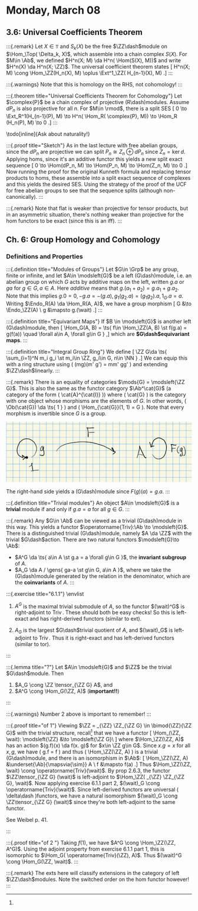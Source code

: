# Monday, March 08

## 3.6: Universal Coefficients Theorem

:::{.remark}
Let $X \in \Top$ and $S_k(X)$ be the free $\ZZ\dash$module on $\Hom_\Top( \Delta_k, X)$, which assemble into a chain complex $S(X)$.
For $M\in \Ab$, we defined $H^n(X; M) \da H^n( \Hom(S(X), M))$ and write $H^n(X) \da H^n(X; \ZZ)$.
The universal coefficient theorem states
\[
H^n(X; M) \cong \Hom_\ZZ(H_n(X), M) \oplus \Ext^1_\ZZ( H_{n-1}(X), M)
.\]
:::

:::{.warnings}
Note that this is homology on the RHS, not cohomology!
:::

:::{.theorem title="Universal Coefficients Theorem for Cohomology"}
Let $\complex{P}$ be a chain complex of projective \(R\dash\)modules.
Assume $dP_n$ is also projective for all $n$.
For $M\in \rmod$, there is a split SES
\[
0 \to \Ext_R^1(H_{n-1}(P), M) \to H^n( \Hom_R( \complex{P}, M)) \to \Hom_R (H_n(P), M) \to 0
.\]
:::

\todo[inline]{Ask about naturality!}

:::{.proof title="Sketch"}
As in the last lecture with free abelian groups, since the $dP_n$ are projective we can split $P_n \cong Z_n \oplus dP_n$ since $Z_n = \ker d$.
Applying homs, since it's an additive functor this yields a new split exact sequence
\[
0 \to \Hom(dP_n, M) \to \Hom(P_n, M) \to \Hom(Z_n, M) \to 0
.\]
Now running the proof for the original Kunneth formula and replacing tensor products to homs, these assemble into a split exact sequence of complexes and this yields the desired SES.
Using the strategy of the proof of the UCF for free abelian groups to see that the sequence splits (although non-canonically).
:::

:::{.remark}
Note that flat is weaker than projective for tensor products, but in an asymmetric situation, there's nothing weaker than projective for the hom functors to be exact (since this is an iff).
:::

## Ch. 6: Group Homology and Cohomology

### Definitions and Properties

:::{.definition title="Modules of Groups"}
Let $G\in \Grp$ be any group, finite or infinite, and let $A\in \modsleft{G}$ be a left \(G\dash\)module, i.e. an abelian group on which $G$ acts by additive maps on the left, written $g.a$ or $ga$ for $g\in G, a\in A$.
Here *additive* means that $g.(a_1 + a_2) = g.a_1 + g.a_2$.
Note that this implies $g.0 = 0, -g.a = -(g.a), g_1 (g_2 . a) = (g_1 g_2).a, 1_G.a = a$.
Writing $\Endo_R(A) \da \Hom_R(A, A)$, we have a group morphism
\[
G &\to \Endo_\ZZ(A) \\
g &\mapsto g.(\wait)
.\]
:::

:::{.definition title="Equivariant Maps"}
If $B \in \modsleft{G}$ is another left \(G\dash\)module, then 
\[
\Hom_G(A, B) = \ts{ f\in \Hom_\ZZ(A, B) \st f(g.a) = g(f(a)) \quad \forall a\in A, \forall g\in G } 
,\]
which are **$G\dash$equivariant maps**.
:::

:::{.definition title="Integral Group Ring"}
We define
\[
\ZZ G\da \ts{ \sum_{i=1}^N m_i g_i \st m_i\in \ZZ, g_i\in G, n\in \NN } 
.\]
We can equip this with a ring structure using \( (mg)(m' g') = mm' gg' \) and extending $\ZZ\dash$linearly.
:::

:::{.remark}
There is an equality of categories $\mods{G} = \modsleft{\ZZ G}$.
This is also the same as the functor category $\Ab^\cat{G}$ (a category of the form \( \cat{A}^{\cat{I}} \)) where \( \cat{G} \) is the category with one object whose morphisms are the elements of $G$.
In other words, \( \Ob(\cat{G}) \da \ts{ 1 } \)  and \( \Hom_{\cat{G}}(1, 1) = G \).
Note that every morphism is invertible since $G$ is a group.

![image_2021-03-08-09-36-58](figures/image_2021-03-08-09-36-58.png)

The right-hand side yields a \(G\dash\)module since $F(g)(a) = g.a$.
:::

:::{.definition title="Trivial modules"}
An object $A\in \modsleft{G}$ is a **trivial** module if and only if $g.a = a$ for all $g\in G$.
:::

:::{.remark}
Any $G\in \Ab$ can be viewed as a trivial \(G\dash\)module in this way.
This yields a functor $\operatorname{Triv}:\Ab \to \modsleft{G}$.
There is a distinguished trivial \(G\dash\)module, namely $A \da \ZZ$ with the trivial $G\dash$action.
There are two natural functors $\modsleft{G}\to \Ab$:

- $A^G \da \ts{ a\in A \st g.a = a \forall g\in G }$, the **invariant subgroup** of $A$.
- $A_G \da A / \gens{ ga-a \st g\in G, a\in A }$, where we take the \(G\dash\)module generated by the relation in the denominator, which are the **coinvariants** of $A$.
:::

:::{.exercise title="6.1.1"}
\envlist

1. $A^G$ is the maximal trivial submodule of $A$, so the functor $(\wait)^G$ is right-adjoint to $\operatorname{Triv}$.
  These should both be easy checks!
  So this is left-exact and has right-derived functors (similar to ext).

2. $A_G$ is the largest $G\dash$trivial quotient of $A$, and $(\wait)_G$ is left-adjoint to $\operatorname{Triv}$.
  Thus it is right-exact and has left-derived functors (similar to tor).
  
:::

:::{.lemma title="?"}
Let $A\in \modsleft{G}$ and $\ZZ$ be the trivial $G\dash$module.
Then

1. $A_G \cong \ZZ \tensor_{\ZZ G} A$, and 
2. $A^G \cong \Hom_G(\ZZ, A)$ (**important!!**)

:::

:::{.warnings}
Number 2 above is important to remember!
:::

:::{.proof title="of 1"}
Viewing $\ZZ = _{\ZZ} \ZZ_{\ZZ G} \in \bimod{\ZZ}{\ZZ G}$ with the trivial structure, recall[^recall_bimod_struct]
that we have a functor
\[
\Hom_(\ZZ, \wait): \modsleft{\ZZ} &\to \modsleft{\ZZ G}\\
\]
where $\Hom_\ZZ(\ZZ, A)$ has an action $(g.f)(x) \da f(x. g)$ for $x\in \ZZ g\in G$.
Since $x.g = x$ for all $x, g$, we have \( g.f = f \) and thus \( \Hom_\ZZ(\ZZ, A) \) is a trivial \(G\dash\)module, and there is an isomorphism in $\Ab$:
\[
\Hom_\ZZ(\ZZ, A) &\underset{\Ab}{\mapsvia{\sim}} A \\
f &\mapsto f(a)
.\]
Thus $\Hom_\ZZ(\ZZ, \wait) \cong \operatorname{Triv}(\wait)$.
By prop 2.6.3, the functor $\ZZ\tensor_{\ZZ G} (\wait)$ is left-adjoint to $\Hom_\ZZ( _{\ZZ} \ZZ_{\ZZ G}, \wait)$.
Now applying exercise 6.1.1 part 2, $(\wait)_G \cong \operatorname{Triv}(\wait)$.
Since left-derived functors are universal \( \delta\dash \)functors, we have a natural isomorphism $(\wait)_G \cong \ZZ\tensor_{\ZZ G} (\wait)$ since they're both left-adjoint to the same functor.

[^recall_bimod_struct]: 
See Weibel p. 41.

:::

:::{.proof title="of 2 "}
Taking $f(1)$, we have $A^G \cong \Hom_\ZZ(\ZZ, A^G)$.
Using the adjoint property from exercise 6.1.1 part 1, this is isomorphic to $\Hom_G( \operatorname{Triv}(\ZZ), A)$.
Thus $(\wait)^G \cong \Hom_G(\ZZ, \wait)$.
:::

:::{.remark}
The exts here will classify extensions in the category of left $\ZZ\dash$modules.
Note the switched order on the hom functor however!
:::

















